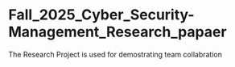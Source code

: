# Fall_2025_Cyber_Security-Management_Research_papaer
The Research Project is used for demostrating team collabration
